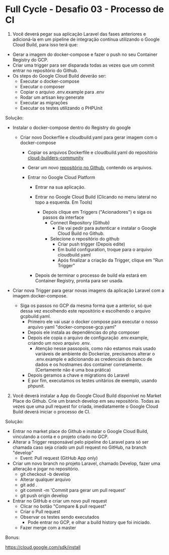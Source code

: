 # Full Cycle - Desafio 03 - Processo de CI

1) Você deverá pegar sua aplicação Laravel das fases anteriores e  adicioná-la em um pipeline de integração contínua utilizando o Google Cloud Build, para isso terá que:

- Gerar a imagem do docker-compose e fazer o push no seu Container Registry do GCP. 
- Criar uma trigger para ser disparada todas as vezes que um commit entrar no repositório do Github.
- Os steps do Google Cloud Build deverão ser: 
  - Executar o docker-compose
  - Executar o composer
  - Copiar o arquivo .env.example para .env
  - Rodar um artisan key:generate
  - Executar as migrações
  - Executar os testes utilizando o PHPUnit



Solução:

- Instalar o docker-compose dentro do Registry do google

  - Criar novo Dockerfile e cloudbuild.yaml para gerar imagem com o docker-compose

    - Copiar os arquivos Dockerfile e cloudbuild.yaml do repositório [cloud-builders-community](https://github.com/GoogleCloudPlatform/cloud-builders-community/tree/master/docker-compose) 

    - Gerar um novo [repositório no Github](https://github.com/phmelo/fullcycle-desafio-ci-gcp-docker-compose), contendo os arquivos. 

    - Entrar no Google Cloud Platform

      - Entrar na sua aplicação.

      - Entrar no Google Cloud Build (Clicando no menu lateral no topo a esquerda. Em Tools)

        - Depois clique em Triggers ("Acionadores") e siga os passos da interface
          - Connect Repository (Github)
            - Ele vai pedir para autenticar e instalar o Google Cloud Build no Github.
          - Selecione o repositório do github
            - Criar push trigger (Depois edite)
            - Em build configuration, troque para o arquivo cloudbuild.yaml
            - Após finalizar a criação da Trigger, clique em "Run Trigger"

      - Depois de terminar o processo de build ela estará em Container Registry, pronta para ser usada.

        

- Criar nova Trigger para gerar novas imagens da aplicação Laravel com a imagem docker-compose.

  - Siga os passos no GCP da mesma forma que a anterior, só que dessa vez escolhendo este repositório e escolhendo o arquivo gcpbuild.yaml.
    - Primeiro ele vai usar o docker compose para executar o nosso arquivo yaml "docker-compose-gcp.yaml"
    - Depois ele instala as dependências do php composer
    - Depois ele copia o arquivo de configuração .env.example, criando um novo arquivo .env. 
      - Atenção nesse passopois, como não estamos mais usado variáveis de ambiente do Dockerize, precisamos alterar o .env.example e adicionando as credenciais do banco de dados e os hostnames dos container corretamente. (Certamente não é uma boa prática)
    - Depois geramos a chave e migrations do Laravel
    - E por fim, executamos os testes unitários de exemplo, usando phpunit.





2) Você deverá instalar a App do Google Cloud Build disponível no  Market Place do Github. Crie um branch develop em seu repositório. Todas as vezes que uma pull request for criada, imediatamente o Google Cloud  Build deverá iniciar o processo de CI.

Solução:

- Entrar no market place do Github e instalar o Google Cloud Build, vinculando a conta e o projeto criado no GCP.
- Alterar a Trigger responsável pelo pipeline do Laravel para só ser chamada caso seja criado um pull request no GitHub, na branch "develop"
  - Event: Pull request (GitHub App only)
- Criar um novo branch no projeto Laravel, chamado Develop, fazer uma alteração e jogar no repositório.
  - git checkout -b develop
  - Alterar qualquer arquivo
  - git add .
  - git commit -m 'Commit para gerar um pull request'
  - git push origin develop
- Entrar no GitHub e criar um novo pull request
  - Clicar no botão "Compare & pull request"
  - Criar o Pull request
  - Observar os testes sendo executados
    - Pode entrar no GCP, e olhar a build history que foi iniciado.
  - Fazer merge com a master



Bonus:

https://cloud.google.com/sdk/install

